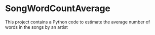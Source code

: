 # SongWordCountAverage
This project contains a Python code to estimate the average number of words in the songs by an artist
